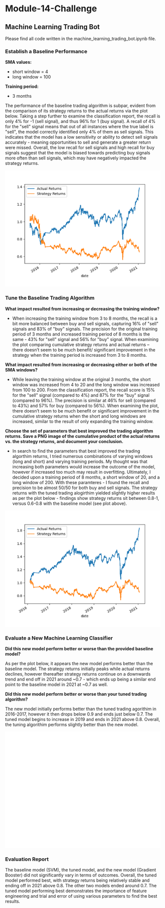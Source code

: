 # Module-14-Challenge
## Machine Learning Trading Bot

Please find all code written in the machine_learning_trading_bot.ipynb file. 

### Establish a Baseline Performance

**SMA values:**
- short window = 4
- long window = 100

**Training period:**
- 3 months

The performance of the baseline trading algorithm is subpar, evident from the comparison of its strategy returns to the actual returns via the plot below. Taking a step further to examine the classification report, the recall is only 4% for -1 (sell signal), and thus 96% for 1 (buy signal). A recall of 4% for the "sell" signal means that out of all instances where the true label is "sell", the model correctly identified only 4% of them as sell signals. This indicates that the model has a low sensitivity or ability to detect sell signals accurately - meaning opportunities to sell and generate a greater return were missed. Overall, the low recall for sell signals and high recall for buy signals suggest that the model is biased towards predicting buy signals more often than sell signals, which may have negatively impacted the strategy returns. 

![Baseline Model - Actual Returns vs Strategy Returns ](actual_vs_strategy_cumreturns_plot.png)

### Tune the Baseline Trading Algorithm

**What impact resulted from increasing or decreasing the training window?**
- When increasing the training window from 3 to 8 months, the recall is a bit more balanced between buy and sell signals, capturing 16% of "sell" signals and 83% of "buy" signals. The precision for the original training period of 3 months and increased training period of 8 months is the same - 43% for "sell" signal and 56% for "buy" signal. When examining the plot comparing cumulative strategy returns and actual returns – there doesn’t seem to be much benefit/ significant improvement in the strategy when the training period is increased from 3 to 8 months. 


**What impact resulted from increasing or decreasing either or both of the SMA windows?**
- While leaving the training window at the original 3 months, the short window was increased from 4 to 20 and the long window was increased from 100 to 200. From the classification report, the recall score is 15% for the "sell" signal (compared to 4%) and 87% for the "buy" signal (compared to 96%). The precision is similar at 46% for sell (compared to 43%) and 57% for buy (compared to 56%).  When examining the plot, there doesn’t seem to be much benefit or significant improvement in the cumulative strategy returns when the short and long windows are increased, similar to the result of only expanding the training window.

**Choose the set of parameters that best improved the trading algorithm returns. Save a PNG image of the cumulative product of the actual returns vs. the strategy returns, and document your conclusion.**
- In search to find the parameters that best improved the trading algorthim returns, I tried numerous combinations of varying windows (long and short) and varying training periods. My thought was that increasing both parameters would increase the outcome of the model, however if increased too much may result in overfitting. Ultimately, I decided upon a training period of 8 months, a short window of 20, and a long window of 200. With these paramteres - I found the recall and precision to be almost 50/50 for both buy and sell signals. The strategy returns with the tuned trading alogirthim yielded slightly higher results as per the plot below - findings show strategy returns sit between 0.8-1, versus 0.6-0.8 with the baseline model (see plot above). 
  
![Tuned Model - Actual Returns vs Strategy Returns ](actual_vs_strategy_cumreturns_windows=20,200_8mo.png)

### Evaluate a New Machine Learning Classifier

**Did this new model perform better or worse than the provided baseline model?**

As per the plot below, it appears the new model performs better than the baseline model. The strategy returns initially peaks while actual returns declines, however thereafter strategy returns continue on a downwards trend and end off in 2021 around ~0.7 - which ends up being a similar end point to the baseline model in 2021 at ~0.7 as well. 
 
**Did this new model perform better or worse than your tuned trading algorithm?**

The new model initially performs better than the tuned trading agorithim in 2016-2017, however it then drops below 0.9 and ends just below 0.7. The tuned model begins to increase in 2019 and ends in 2021 above 0.8. Overall,  the tuning algorithim performs slightly better than the new model. 

![New Model - Actual Returns vs Strategy Returns ](actual_vs_strategy_gbmodel.png)

### Evaluation Report

The baseline model (SVM), the tuned model, and the new model (Gradient Booster) did not significantly vary in terms of outcomes. Overall, the tuned model performed best, with strategy returns being relatively stable and ending off in 2021 above 0.8. The other two models ended around 0.7. The tuned model performing best demonstrates the importance of feature engineering and trial and error of using various parameters to find the best results. 
